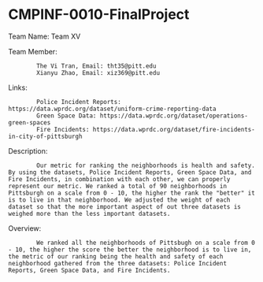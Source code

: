 # CMPINF-0010-FinalProject
Team Name: Team XV

Team Member: 

            The Vi Tran, Email: tht35@pitt.edu
            Xianyu Zhao, Email: xiz369@pitt.edu

Links: 

            Police Incident Reports: https://data.wprdc.org/dataset/uniform-crime-reporting-data
            Green Space Data: https://data.wprdc.org/dataset/operations-green-spaces
            Fire Incidents: https://data.wprdc.org/dataset/fire-incidents-in-city-of-pittsburgh

Description:

            Our metric for ranking the neighborhoods is health and safety. By using the datasets, Police Incident Reports, Green Space Data, and Fire Incidents, in combination with each other, we can properly represent our metric. We ranked a total of 90 neighborhoods in Pittsburgh on a scale from 0 - 10, the higher the rank the "better" it is to live in that neighborhood. We adjusted the weight of each dataset so that the more important aspect of out three datasets is weighed more than the less important datasets.

Overview:

            We ranked all the neighborhoods of Pittsbugh on a scale from 0 - 10, the higher the score the better the neighborhood is to live in, the metric of our ranking being the health and safety of each neighborhood gathered from the three datasets: Police Incident Reports, Green Space Data, and Fire Incidents.